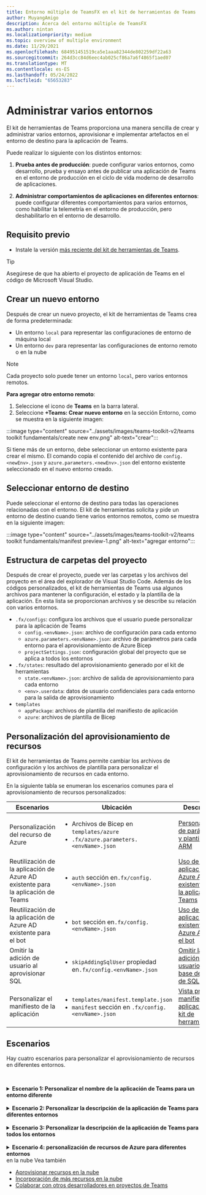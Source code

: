 ```yaml
---
title: Entorno múltiple de TeamsFX en el kit de herramientas de Teams
author: MuyangAmigo
description: Acerca del entorno múltiple de TeamsFX
ms.author: nintan
ms.localizationpriority: medium
ms.topic: overview of multiple environment
ms.date: 11/29/2021
ms.openlocfilehash: 684951451519ca5e1aaa82344de802259df22a63
ms.sourcegitcommit: 264d3cc84d6eec4ab025cf86a7a6f4865f1aed07
ms.translationtype: MT
ms.contentlocale: es-ES
ms.lasthandoff: 05/24/2022
ms.locfileid: "65653283"
---
```

# <a name="manage-multiple-environments"></a>Administrar varios entornos

 El kit de herramientas de Teams proporciona una manera sencilla de crear y administrar varios entornos, aprovisionar e implementar artefactos en el entorno de destino para la aplicación de Teams.

 Puede realizar lo siguiente con los distintos entornos:

1. **Prueba antes de producción**: puede configurar varios entornos, como desarrollo, prueba y ensayo antes de publicar una aplicación de Teams en el entorno de producción en el ciclo de vida moderno de desarrollo de aplicaciones.

2. **Administrar comportamientos de aplicaciones en diferentes entornos**: puede configurar diferentes comportamientos para varios entornos, como habilitar la telemetría en el entorno de producción, pero deshabilitarlo en el entorno de desarrollo.

## <a name="prerequisite"></a>Requisito previo

* Instale la versión [más reciente del kit de herramientas de Teams](https://marketplace.visualstudio.com/items?itemName=TeamsDevApp.ms-teams-vscode-extension).

> [!TIP]
> Asegúrese de que ha abierto el proyecto de aplicación de Teams en el código de Microsoft Visual Studio.

## <a name="create-a-new-environment"></a>Crear un nuevo entorno

Después de crear un nuevo proyecto, el kit de herramientas de Teams crea de forma predeterminada:

* Un entorno `local` para representar las configuraciones de entorno de máquina local
* Un entorno `dev` para representar las configuraciones de entorno remoto o en la nube

> [!NOTE]
> Cada proyecto solo puede tener un entorno `local`, pero varios entornos remotos.

**Para agregar otro entorno remoto**:

1. Seleccione el icono de **Teams** en la barra lateral.
2. Seleccione **+Teams: Crear nuevo entorno** en la sección Entorno, como se muestra en la siguiente imagen:

:::image type="content" source="../assets/images/teams-toolkit-v2/teams toolkit fundamentals/create new env.png" alt-text="crear":::

Si tiene más de un entorno, debe seleccionar un entorno existente para crear el mismo. El comando copia el contenido del archivo de `config.<newEnv>.json` y `azure.parameters.<newEnv>.json` del entorno existente seleccionado en el nuevo entorno creado.

## <a name="select-target-environment"></a>Seleccionar entorno de destino

Puede seleccionar el entorno de destino para todas las operaciones relacionadas con el entorno. El kit de herramientas solicita y pide un entorno de destino cuando tiene varios entornos remotos, como se muestra en la siguiente imagen:

:::image type="content" source="../assets/images/teams-toolkit-v2/teams toolkit fundamentals/manifest preview-1.png" alt-text="agregar entorno":::

## <a name="project-folder-structure"></a>Estructura de carpetas del proyecto

Después de crear el proyecto, puede ver las carpetas y los archivos del proyecto en el área del explorador de Visual Studio Code. Además de los códigos personalizados, el kit de herramientas de Teams usa algunos archivos para mantener la configuración, el estado y la plantilla de la aplicación. En esta lista se proporcionan archivos y se describe su relación con varios entornos.

* `.fx/configs`: configura los archivos que el usuario puede personalizar para la aplicación de Teams
  * `config.<envName>.json`: archivo de configuración para cada entorno 
  * `azure.parameters.<envName>.json`: archivo de parámetros para cada entorno para el aprovisionamiento de Azure Bicep
  * `projectSettings.json`: configuración global del proyecto que se aplica a todos los entornos
* `.fx/states`: resultado del aprovisionamiento generado por el kit de herramientas
  * `state.<envName>.json`: archivo de salida de aprovisionamiento para cada entorno
  * `<env>.userdata`: datos de usuario confidenciales para cada entorno para la salida de aprovisionamiento
* `templates`
  * `appPackage`: archivos de plantilla del manifiesto de aplicación
  * `azure`: archivos de plantilla de Bicep

## <a name="customize-resource-provision"></a>Personalización del aprovisionamiento de recursos

El kit de herramientas de Teams permite cambiar los archivos de configuración y los archivos de plantilla para personalizar el aprovisionamiento de recursos en cada entorno.

En la siguiente tabla se enumeran los escenarios comunes para el aprovisionamiento de recursos personalizados:

| Escenarios | Ubicación| Descripción |
| --- | --- | --- |
| Personalización del recurso de Azure | <ul> <li>Archivos de Bicep en `templates/azure`</li> <li>`.fx/azure.parameters.<envName>.json`</li></ul> | [Personalización de parámetros y plantillas de ARM](provision.md#customize-arm-parameters-and-templates) |
| Reutilización de la aplicación de Azure AD existente para la aplicación de Teams | <ul> <li>`auth` sección en`.fx/config.<envName>.json`</li> </ul> |  [Uso de una aplicación de Azure AD existente para la aplicación de Teams](provision.md#use-an-existing-azure-ad-app-for-your-teams-app) |
| Reutilización de la aplicación de Azure AD existente para el bot | <ul> <li>`bot` sección en`.fx/config.<envName>.json`</li> </ul> | [Uso de una aplicación existente de Azure AD para el bot](provision.md#use-an-existing-azure-ad-app-for-your-bot) |
| Omitir la adición de usuario al aprovisionar SQL | <ul> <li>`skipAddingSqlUser` propiedad en`.fx/config.<envName>.json`</li> </ul> | [Omitir la adición de usuario para la base de datos de SQL](provision.md#skip-adding-user-for-sql-database) |
| Personalizar el manifiesto de la aplicación | <ul> <li>`templates/manifest.template.json`</li> <li>`manifest` sección en `.fx/config.<envName>.json`</li>  </ul> | [Vista previa del manifiesto de aplicación en el kit de herramientas](TeamsFx-preview-and-customize-app-manifest.md)|

## <a name="scenarios"></a>Escenarios

Hay cuatro escenarios para personalizar el aprovisionamiento de recursos en diferentes entornos.
<br>

<br><details>
<summary><b>Escenario 1: Personalizar el nombre de la aplicación de Teams para un entorno diferente</b></summary>

Puede establecer el nombre de la aplicación de Teams en `myapp(dev)` para el entorno predeterminado `dev` y `myapp(staging)` para el entorno de prueba`staging`.

Siga los siguientes pasos para la personalización:

1. Abra el archivo de configuración `.fx/configs/config.dev.json`
2. Actualice la propiedad del *manifiesto > appName > abreviatura* a `myapp(dev)`

  Las actualizaciones de `.fx/configs/config.dev.json` son las siguientes:

  ```json
  {
      "$schema": "https://aka.ms/teamsfx-env-config-schema",
      "description": "You can customize the TeamsFx config for different environments.   Visit https://aka.ms/teamsfx-env-config to learn more about this.",
      "manifest": {
          "appName": {
              "short": "myapp(dev)"
              ...
          }
      }
      ...
  }
  ```

3. Cree un nuevo entorno y asígnele un nombre `staging` si no existe
4. Abra el archivo de configuración `.fx/configs/config.staging.json`
5. Actualice la misma propiedad `myapp(staging)`
6. Ejecute el comando de aprovisionamiento en `dev` y el entorno `staging` para actualizar el nombre de la aplicación en entornos remotos. Para ejecutar el comando de aprovisionamiento con el kit de herramientas de Teams, consulte [aprovisionamiento](provision.md#provision-using-teams-toolkit)
</details>
<br>


<details>
<summary><b>Escenario 2: Personalizar la descripción de la aplicación de Teams para diferentes entornos</b></summary>

En este escenario, aprenderá a establecer diferentes descripciones de la aplicación de Teams para los distintos entornos:

* Para el entorno predeterminado `dev`, la descripción es `my app description for dev`
* Para el entorno de prueba `staging`, la descripción es `my app description for staging`

Siga los siguientes pasos para la personalización:

1. Abra el archivo de configuración `.fx/configs/config.dev.json`
2. Agregue la nueva propiedad del *manifiesto > descripción > abreviar* con el valor `my app description for dev`

  Las actualizaciones de `.fx/configs/config.dev.json` son las siguientes:

  ```json
  {
      "$schema": "https://aka.ms/teamsfx-env-config-schema",
      "description": "You can customize the TeamsFx config for different environments.   Visit https://aka.ms/teamsfx-env-config to learn more about this.",
      "manifest": {
          ...
          "description": {
              "short": "`my app description for dev"
              ...
          }
      }
      ...
  }
  ```

3. Cree un nuevo entorno y asígnele un nombre `staging` si no existe
4. Abra el archivo de configuración `.fx/configs/config.staging.json`
5. Agregue la misma propiedad a `my app description for staging`
6. Abra la plantilla del manifiesto de la aplicación de Teams `templates/appPackage/manifest.template.json`
7. Actualice la propiedad `description > short` para usar la **variable** definida en la configuración de archivos con sintaxis de mustache `{{config.manifest.description.short}}`
  
  Las actualizaciones de `manifest.template.json` son las siguientes:

  ```json
  {
    "$schema": "https://developer.microsoft.com/en-us/json-schemas/teams/v1.11/MicrosoftTeams.schema.json",
    "manifestVersion": "1.11",
    "version": "1.0.0",
    ...
    "description": {
      "short": "{{config.manifest.description.short}}", 
      ...
    },
    ...
  }
  ```

8. Ejecute el comando de aprovisionamiento en `dev` y en el entorno `staging` para actualizar el nombre de la aplicación en entornos remotos. Para ejecutar el comando de aprovisionamiento con el kit de herramientas de Teams, consulte [aprovisionamiento](provision.md#provision-using-teams-toolkit)

</details>
<br>

<details>
<summary><b>Escenario 3: Personalizar la descripción de la aplicación de Teams para todos los entornos</b></summary>

En este escenario, aprenderá a establecer la descripción de la aplicación de Teams en `my app description` para todos los entornos.

A medida que se comparte la plantilla de manifiesto de la aplicación de Teams en todos los entornos, podemos actualizar el valor de la descripción en ella para nuestro destino:

1. Abra la plantilla del manifiesto de la aplicación de Teams `templates/appPackage/manifest.template.json`
2. Actualice la propiedad `description > short` con **una cadena codificada de forma rígida** `my app description`
  
  Las actualizaciones de `manifest.template.json` son las siguientes:

  ```json
  {
    "$schema": "https://developer.microsoft.com/en-us/json-schemas/teams/v1.11/MicrosoftTeams.schema.json",
    "manifestVersion": "1.11",
    "version": "1.0.0",
    ...
    "description": {
      "short": "my app description",
      ...
    },
    ...
  }
 ```
3. Ejecute el comando de aprovisionamiento en **todo** el entorno para actualizar el nombre de la aplicación en entornos remotos. Para ejecutar el comando de aprovisionamiento con el kit de herramientas de Teams, consulte [aprovisionamiento](provision.md#provision-using-teams-toolkit)
<br></details>
<br>
<details>
<br><summary><b>Escenario 4: personalización de recursos de Azure para diferentes entornos</b></summary>
Puede personalizar los recursos de Azure para cada entorno, por ejemplo, especificar el nombre de la función de Azure; para ello, edite el entorno correspondiente a fx/configs/azure.parameters. {env}.json. archivo.

Para obtener más información sobre los archivos de plantilla y parámetros de Bicep, consulte [aprovisionamiento de recursos](provision.md)
</details> en la nube <br.



## <a name="see-also"></a>Vea también

* [Aprovisionar recursos en la nube](provision.md)
* [Incorporación de más recursos en la nube](add-resource.md)
* [Colaborar con otros desarrolladores en proyectos de Teams](TeamsFx-collaboration.md)